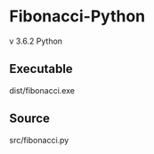 # Fibonacci-Python


v 3.6.2 Python


##  Executable
dist/fibonacci.exe

##  Source
src/fibonacci.py